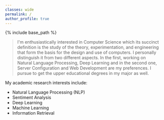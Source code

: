 ```yaml
---
classes: wide
permalink: /
author_profile: true
---
```

{% include base_path %}

> I'm enthusiastically interested in Computer Science which its succinct definition is the study of the theory, experimentation, and engineering that form the basis for the design and use of computers. I personally distinguish it from two different aspects. In the first, working on Natural Language Processing, Deep Learning and in the second one, Server Configuration and Web Development are my preferences.
> I pursue to get the upper educational degrees in my major as well.

My academic research interests include:
-   Natural Language Processing (NLP)
-   Sentiment Analysis
-   Deep Learning
-   Machine Learning
-   Information Retrieval
